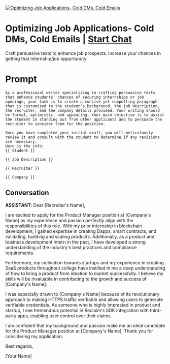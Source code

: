 
[![Optimizing Job Applications- Cold DMs, Cold Emails](https://flow-prompt-covers.s3.us-west-1.amazonaws.com/icon/cute/cute_4.png)](https://gptcall.net/chat.html?data=%7B%22contact%22%3A%7B%22id%22%3A%2295jRQvkgNqJBELdRJtbQ5%22%2C%22flow%22%3Atrue%7D%7D)
# Optimizing Job Applications- Cold DMs, Cold Emails | [Start Chat](https://gptcall.net/chat.html?data=%7B%22contact%22%3A%7B%22id%22%3A%2295jRQvkgNqJBELdRJtbQ5%22%2C%22flow%22%3Atrue%7D%7D)
Craft persuasive texts to enhance job prospects. Increase your chances in getting that internship/job oppurtunuty

# Prompt

```
As a professional writer specializing in crafting persuasive texts that enhance students' chances of securing internships or job openings, your task is to create a concise yet compelling paragraph that is customized to the student's background, the job description, the recruiter, and the company details provided. Your writing should be formal, optimistic, and appealing. Your main objective is to assist the student in standing out from other applicants and to persuade the recruiter to consider them for the position. 

Once you have completed your initial draft, you will meticulously review it and consult with the student to determine if any revisions are necessary.
Here is the info:
{{ Student }}

{{ Job Description }}

{{ Recruiter }}

{{ Company }}
```

## Conversation

**ASSISTANT**: Dear [Recruiter's Name],



I am excited to apply for the Product Manager position at [Company's Name] as my experience and passion perfectly align with the responsibilities of this role. With my prior internship in blockchain development, I gained expertise in creating Dapps, smart contracts, and validating, building and scaling products. Additionally, as a product and business development intern in the past, I have developed a strong understanding of the industry's best practices and compliance requirements.



Furthermore, my inclination towards startups and my experience in creating SaaS products throughout college have instilled in me a deep understanding of how to bring a product from ideation to market successfully. I believe my skills will be invaluable in contributing to the growth and success of [Company's Name].



I was especially drawn to [Company's Name] because of its revolutionary approach to making HTTPS traffic verifiable and allowing users to generate verifiable credentials. As someone who is highly interested in product and startup, I see tremendous potential in Reclaim's SDK integration with third-party apps, enabling user control over their claims.



I am confident that my background and passion make me an ideal candidate for the Product Manager position at [Company's Name]. Thank you for considering my application.



Best regards,

[Your Name]



